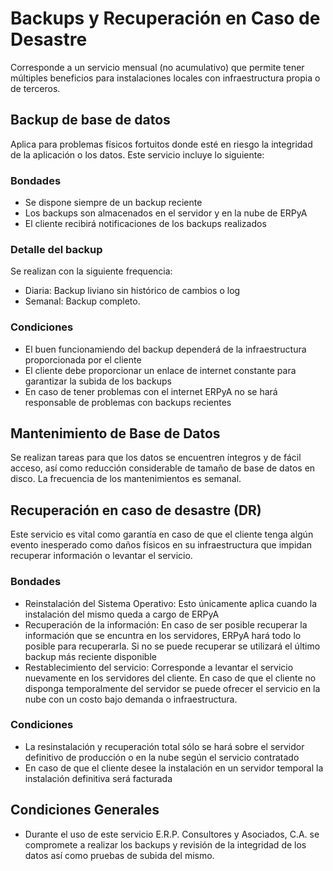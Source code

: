 # Backups y Recuperación en Caso de Desastre
Corresponde a un servicio mensual (no acumulativo) que permite tener múltiples beneficios para instalaciones locales con infraestructura propia o de terceros.

## Backup de base de datos
Aplica para problemas físicos fortuitos donde esté en riesgo la integridad de la aplicación o los datos. Este servicio incluye lo siguiente:
### Bondades
- Se dispone siempre de un backup reciente
- Los backups son almacenados en el servidor y en la nube de ERPyA
- El cliente recibirá notificaciones de los backups realizados

### Detalle del backup
Se realizan con la siguiente frequencia:
  - Diaria: Backup liviano sin histórico de cambios o log
  - Semanal: Backup completo.

### Condiciones
- El buen funcionamiendo del backup dependerá de la infraestructura proporcionada por el cliente
- El cliente debe proporcionar un enlace de internet constante para garantizar la subida de los backups
- En caso de tener problemas con el internet ERPyA no se hará responsable de problemas con backups recientes


## Mantenimiento de Base de Datos
Se realizan tareas para que los datos se encuentren íntegros y de fácil acceso, así como reducción considerable de tamaño de base de datos en disco. La frecuencia de los mantenimientos es semanal.

## Recuperación en caso de desastre (DR)
Este servicio es vital como garantía en caso de que el cliente tenga algún evento inesperado como daños físicos en su infraestructura que impidan recuperar información o levantar el servicio.
### Bondades
- Reinstalación del Sistema Operativo: Esto únicamente aplica cuando la instalación del mismo queda a cargo de ERPyA
- Recuperación de la información: En caso de ser posible recuperar la información que se encuntra en los servidores, ERPyA hará todo lo posible para recuperarla. Si no se puede recuperar se utilizará el último backup más reciente disponible
- Restablecimiento del servicio: Corresponde a levantar el servicio nuevamente en los servidores del cliente. En caso de que el cliente no disponga temporalmente del servidor se puede ofrecer el servicio en la nube con un costo bajo demanda o infraestructura.
### Condiciones
- La resinstalación y recuperación total sólo se hará sobre el servidor definitivo de producción o en la nube según el servicio contratado
- En caso de que el cliente desee la instalación en un servidor temporal la instalación definitiva será facturada

## Condiciones Generales
- Durante el uso de este servicio E.R.P. Consultores y Asociados, C.A. se compromete a realizar los backups y revisión de la integridad de los datos así como pruebas de subida del mismo.
